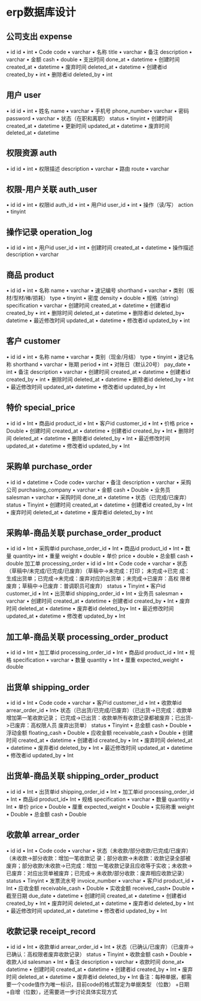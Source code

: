 # erp数据库设计
## 公司⽀出 expense
• id id
• int
• Code code
• varchar
• 名称 title
• varchar
• 备注 description
• varchar
• ⾦额 cash
• double
• ⽀出时间 done_at
• datetime
• 创建时间 created_at
• datetime
• 废弃时间 deleted_at
• datetime
• 创建者id created_by
• int
• 删除者id deleted_by
• int

## 用户 user
• id id
• int
• 姓名 name
• varchar
• ⼿机号 phone_number• varchar
• 密码 password
• varchar
• 状态（在职和离职） status
• tinyint
• 创建时间 created_at
• datetime
• 更新时间 updated_at
• datetime
• 废弃时间 deleted_at
• datetime

## 权限资源 auth
• id id
• int
• 权限描述 description
• varchar
• 路由 route
• varchar

## 权限-⽤户关联 auth_user
• id id
• int
• 权限id auth_id
• int
• ⽤户id user_id
• int
• 操作（读/写） action
• tinyint

## 操作记录 operation_log
• id id
• int
• ⽤户id user_id
• int
• 创建时间 created_at
• datetime
• 操作描述 description
• varchar

## 商品 product
• id id
• int
• 名称 name
• varchar
• 速记编号 shorthand
• varchar
• 类别（板材/型材/棒/损耗） type
• tinyint
• 密度 density
• double
• 规格（string） specification
• varchar
• 创建时间 created_at
• datetime
• 创建者id created_by
• int
• 删除时间 deleted_at
• datetime
• 删除者id deleted_by• datetime
• 最近修改时间 updated_at
• datetime
• 修改者id updated_by
• int

## 客户 customer
• id id
• int
• 名称 name
• varchar
• 类别（现⾦/⽉结） type
• tinyint
• 速记名称 shorthand
• varchar
• 账期 period
• int
• 对账⽇（默认20号） pay_date
• int
• 备注 description
• varchar
• 创建时间 created_at
• datetime
• 创建者id created_by
• int
• 删除时间 deleted_at
• datetime
• 删除者id deleted_by
• Int
• 最近修改时间 updated_at• datetime
• 修改者id updated_by
• Int

## 特价 special_price
• id id
• Int
• 商品id product_id
• Int
• 客户id customer_id
• Int
• 价格 price
• Double
• 创建时间 created_at
• datetime
• 创建者id created_by
• Int
• 删除时间 deleted_at
• datetime
• 删除者id deleted_by
• Int
• 最近修改时间 updated_at
• datetime
• 修改者id updated_by
• Int


## 采购单 purchase_order
• id id
• datetime
• Code code• varchar
• 备注 description
• varchar
• 采购公司 purchasing_company
• varchar
• ⾦额 cash
• Double
• 业务员 salesman
• varchar
• 采购时间 done_at
• datetime
• 状态（已完成/已废弃） status
• Tinyint
• 创建时间 created_at
• datetime
• 创建者id created_by
• Int
• 废弃时间 deleted_at
• datetime
• 废弃者id deleted_by
• Int


## 采购单-商品关联 purchase_order_product
• id id
• Int
• 采购单id purchase_order_id
• Int
• 商品id product_id
• Int
• 数量 quantity• int
• 重量 weight
• double
• 单价 price
• double
• 总⾦额 cash
• double
加⼯单 processing_order
• id id
• Int
• Code code
• varchar
• 状态（草稿中/未完成/已完成/已废弃）（草稿中->未完成：打印； 未完成->已完
成：⽣成出货单；已完成->未完成：废弃对应的出货单；未完成->已废弃：⾼权
限者废弃；草稿中->已废弃：普调职员可废弃） status
• Tinyint
• 客户id customer_id
• Int
• 出货单id shipping_order_id
• Int
• 业务员 salesman
• varchar
• 创建时间 created_at
• datetime
• 创建者id created_by
• Int
• 废弃时间 deleted_at
• datetime
• 废弃者id deleted_by• Int
• 最近修改时间 updated_at
• datetime
• 修改者 updated_by
• Int


## 加⼯单-商品关联 processing_order_product
• id id
• Int
• 加⼯单id processing_order_id
• Int
• 商品id product_id
• Int
• 规格 specification
• varchar
• 数量 quantity
• Int
• 厘重 expected_weight
• double


## 出货单 shipping_order
• id id
• Int
• Code code
• varchar
• 客户id customer_id
• Int
• 收款单id arrear_order_id
• Int• 状态（已出货/已完成/已废弃）（已出货->已完成：收款单增加第⼀笔收款记录；
已完成->已出货：收款单所有收款记录都被废弃；已出货->已废弃：⾼权限⼈员
废弃出货单） status
• Tinyint
• 总⾦额 cash
• Double
• 浮动⾦额 floating_cash
• Double
• 应收⾦额 receivable_cash
• Double
• 创建时间 created_at
• datetime
• 创建者id created_by
• Int
• 废弃时间 deleted_at
• datetime
• 废弃者id deleted_by
• Int
• 最近修改时间 updated_at
• datetime
• 修改者id updated_by
• Int


## 出货单-商品关联 shipping_order_product
• id id
• Int
• 出货单id shipping_order_id
• Int
• 加⼯单id processing_order_id
• Int
• 商品id product_id• Int
• 规格 specification
• varchar
• 数量 quantitiy
• Int
• 单价 price
• Double
• 厘重 expected_weight
• Double
• 实际称重 weight
• Double
• 总⾦额 cash
• Double


## 收款单 arrear_order
• id id
• Int
• Code code
• varchar
• 状态（未收款/部分收款/已完成/已废弃）（未收款->部分收款：增加⼀笔收款记
录；部分收款->未收款：收款记录全部被废弃；部分收款/未收款->已完成：增加
⼀笔收款记录且应收等于实收；未收款->已废弃：对应出货单被废弃；已完成->
未收款/部分收款：废弃相应收款记录） status
• Tinyint
• 发票流⽔号 invoice_number
• varchar
• 客户id product_id
• Int
• 应收⾦额 receivable_cash
• Double
• 实收⾦额 received_cash• Double
• 截⾄⽇期 due_date
• datetime
• 创建时间 created_at
• datetime
• 创建者id created_by
• Int
• 废弃时间 deleted_at
• datetime
• 废弃者id deleted_by
• Int
• 最近修改时间 updated_at
• datetime
• 修改者id updated_by
• Int


## 收款记录 receipt_record
• id id
• Int
• 收款单id arrear_order_id
• Int
• 状态（已确认/已废弃）（已废弃->已确认：⾼权限者废弃收款记录） status
• Tinyint
• 收款⾦额 cash
• Double
• 收款⼈id salesman
• Int
• 备注 description
• varchar
• 收款时间 done_at• datetime
• 创建时间 created_at
• datetime
• 创建者id created_by
• Int
• 废弃时间 deleted_at
• datetime
• 废弃者id deleted_by
• Int
备注：每种单据，都需要⼀个code值作为唯⼀标识，⽬前code的格式暂定为单据类型
（位数） +⽇期+⾃增（位数），还需要进⼀步讨论具体实现⽅式